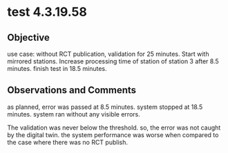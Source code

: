 # test 4.3.19.58
## Objective 

use case: without RCT publication, validation for 25 minutes. Start with mirrored stations. Increase processing time of station of station 3 after 8.5 minutes. finish test in 18.5 minutes.

## Observations and Comments
as planned, error was passed at 8.5 minutes. system stopped at 18.5 minutes. system ran without any visible errors.

The validation was never below the threshold. so, the error was not caught by the digital twin. the system performance was worse when compared to the case where there was no RCT publish.

